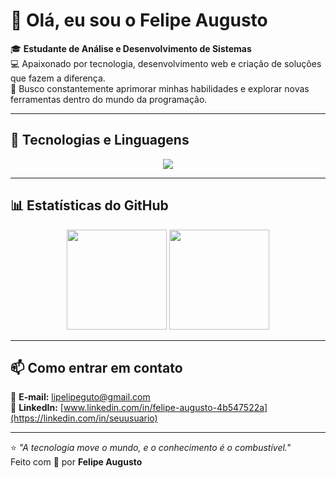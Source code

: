 # 👋 Olá, eu sou o Felipe Augusto

🎓 **Estudante de Análise e Desenvolvimento de Sistemas**  
💻 Apaixonado por tecnologia, desenvolvimento web e criação de soluções que fazem a diferença.  
🚀 Busco constantemente aprimorar minhas habilidades e explorar novas ferramentas dentro do mundo da programação.

---

## 🧠 Tecnologias e Linguagens

<div align="center">
  
  <!-- Linguagens -->
  <img src="https://skillicons.dev/icons?i=javascript,html,css,python,react,reactnative,mysql" /><br>

</div>

---

## 📊 Estatísticas do GitHub

<div align="center">

  <img height="160em" src="https://github-readme-stats.vercel.app/api?username=FeTeixeira1&show_icons=true&theme=tokyonight&include_all_commits=true&count_private=true"/>
  <img height="160em" src="https://github-readme-stats.vercel.app/api/top-langs/?username=FeTeixeira1&layout=compact&langs_count=7&theme=tokyonight"/>

</div>

---

## 📫 Como entrar em contato

📧 **E-mail:** [lipelipeguto@gmail.com](mailto:seuemail@email.com)  
💼 **LinkedIn:** [www.linkedin.com/in/felipe-augusto-4b547522a](https://linkedin.com/in/seuusuario)

---

⭐ *"A tecnologia move o mundo, e o conhecimento é o combustível."*  
Feito com 💙 por **Felipe Augusto**



